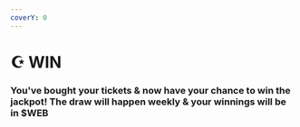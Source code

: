```yaml
---
coverY: 0
---
```


# ☪ WIN

### You've bought your tickets & now have your chance to win the jackpot! The draw will happen weekly & your winnings will be in $WEB
